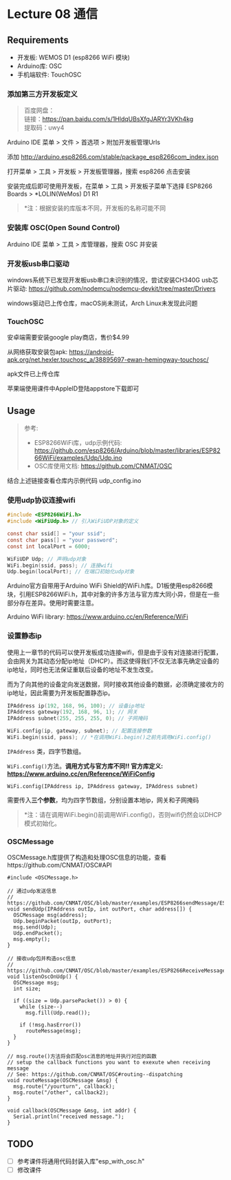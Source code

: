 # Lecture 08 通信

## Requirements

- 开发板: WEMOS D1 (esp8266 WiFi 模块)
- Arduino库: OSC
- 手机端软件: TouchOSC

### 添加第三方开发板定义

> 百度网盘：  
> 链接：https://pan.baidu.com/s/1HldqUBsXfgJARYr3VKh4kg  
> 提取码：uwy4  

Arduino IDE 菜单 > 文件 > 首选项 > 附加开发板管理Urls

添加 http://arduino.esp8266.com/stable/package_esp8266com_index.json

打开菜单 > 工具 > 开发板 > 开发板管理器，搜索 esp8266 点击安装

安装完成后即可使用开发板，在菜单 > 工具 > 开发板子菜单下选择 ESP8266 Boards > \*LOLIN(WeMos) D1 R1

> \*注：根据安装的库版本不同，开发板的名称可能不同

### 安装库 OSC(Open Sound Control)

Arduino IDE 菜单 > 工具 > 库管理器，搜索 OSC 并安装

### 开发板usb串口驱动

windows系统下已发现开发板usb串口未识别的情况，尝试安装CH340G usb芯片驱动: https://github.com/nodemcu/nodemcu-devkit/tree/master/Drivers

windows驱动已上传仓库，macOS尚未测试，Arch Linux未发现此问题

### TouchOSC

安卓端需要安装google play商店，售价$4.99

从网络获取安装包apk: https://android-apk.org/net.hexler.touchosc_a/38895697-ewan-hemingway-touchosc/

apk文件已上传仓库

苹果端使用课件中AppleID登陆appstore下载即可

## Usage

> 参考:
> - ESP8266WiFi库，udp示例代码: https://github.com/esp8266/Arduino/blob/master/libraries/ESP8266WiFi/examples/Udp/Udp.ino  
> - OSC库使用文档: https://github.com/CNMAT/OSC  

结合上述链接查看仓库内示例代码 udp_config.ino

### 使用udp协议连接wifi

```c
#include <ESP8266WiFi.h>
#include <WiFiUdp.h> // 引入WiFiUDP对象的定义

const char ssid[] = "your ssid";
const char pass[] = "your password";
const int localPort = 6000;

WiFiUDP Udp; // 声明udp对象
WiFi.begin(ssid, pass); // 连接wifi
Udp.begin(localPort); // 在端口初始化udp对象
```

Arduino官方自带用于Arduino WiFi Shield的WiFi.h库。D1板使用esp8266模块，引用ESP8266WiFi.h，其中对象的许多方法与官方库大同小异，但是在一些部分存在差异。使用时需要注意。

Arduino WiFi library: https://www.arduino.cc/en/Reference/WiFi

### 设置静态ip

使用上一章节的代码可以使开发板成功连接wifi，但是由于没有对连接进行配置，会由网关为其动态分配ip地址（DHCP）。而这使得我们不仅无法事先确定设备的ip地址，同时也无法保证重联后设备的地址不发生改变。

而为了向其他的设备定向发送数据，同时接收其他设备的数据，必须确定接收方的ip地址，因此需要为开发板配置静态ip。

```c
IPAddress ip(192, 168, 96, 100); // 设备ip地址
IPAddress gateway(192, 168, 96, 1); // 网关
IPAddress subnet(255, 255, 255, 0); // 子网掩码

WiFi.config(ip, gateway, subnet); // 配置连接参数
WiFi.begin(ssid, pass); // *在调用WiFi.begin()之前先调用WiFi.config()
```

`IPAddress` 类，四字节数组。

`WiFi.config()`方法。**调用方式与官方库不同!! 官方库定义: https://www.arduino.cc/en/Reference/WiFiConfig**

`WiFi.config(IPAddress ip, IPAddress gateway, IPAddress subnet)`

需要传入**三个参数**，均为四字节数组，分别设置本地ip，网关和子网掩码

> \*注：请在调用WiFi.begin()前调用WiFi.config()，否则wifi仍然会以DHCP模式初始化。

### OSCMessage

OSCMessage.h库提供了构造和处理OSC信息的功能，查看https://github.com/CNMAT/OSC#API

```
#include <OSCMessage.h>

// 通过udp发送信息
// https://github.com/CNMAT/OSC/blob/master/examples/ESP8266sendMessage/ESP8266sendMessage.ino
void sendUdp(IPAddress outIp, int outPort, char address[]) {
  OSCMessage msg(address);
  Udp.beginPacket(outIp, outPort);
  msg.send(Udp);
  Udp.endPacket();
  msg.empty();
}

// 接收udp包并构造osc信息
// https://github.com/CNMAT/OSC/blob/master/examples/ESP8266ReceiveMessage/ESP8266ReceiveMessage.ino
void listenOscOnUdp() {
  OSCMessage msg;
  int size;

  if ((size = Udp.parsePacket()) > 0) {
    while (size--)
      msg.fill(Udp.read());

    if (!msg.hasError())
      routeMessage(msg);
  }
}

// msg.route()方法将会匹配osc消息的地址并执行对应的函数
// setup the callback functions you want to exexute when receiving message
// See: https://github.com/CNMAT/OSC#routing--dispatching
void routeMessage(OSCMessage &msg) {
  msg.route("/yourturn", callback);
  msg.route("/other", callback2);
}

void callback(OSCMessage &msg, int addr) {
  Serial.println("received message.");
}
```

## TODO

- [ ] 参考课件将通用代码封装入库"esp_with_osc.h"
- [ ] 修改课件
